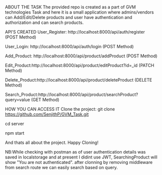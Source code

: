 ABOUT THE TASK
The provided repo is created as a part of GVM technologies Task and here it is a small application where admins/vendors can Add/Edit/Delete products and user have authentication and authorization and can search products.

API'S CREATED
User_Register: http://localhost:8000/api/auth/register (POST Method)

User_Login: http://localhost:8000/api/auth/login (POST Method)

Add_Product: http://localhost:8000/api/product/addProduct (POST Method)

Edit_Product:http://localhost:8000/api/product/editProduct?id=_id (PATCH Method)

Delete_Product:http://localhost:8000/api/product/deleteProduct (DELETE Method)

Search_Product:http://localhost:8000/api/product/searchProduct?query=value (GET Method)


HOW YOU CAN ACCESS IT
Clone the project: git clone https://github.com/SenjithP/GVM_Task.git

cd server

npm start


And thats all about the project. Happy Cloning!

NB:While checking with postman as of user authentication details was saved in localstorage and at present I didint use JWT, SearchingProduct will show "You are not authenticated". after clonning by removing middleware from search route we can easily search based on query.

